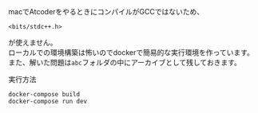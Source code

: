 macでAtcoderをやるときにコンパイルがGCCではないため、  
```
<bits/stdc++.h>
```
が使えません。  
ローカルでの環境構築は怖いのでdockerで簡易的な実行環境を作っています。  
また、解いた問題は`abc`フォルダの中にアーカイブとして残しておきます。

実行方法
```ターミナル
docker-compose build
docker-compose run dev
```
